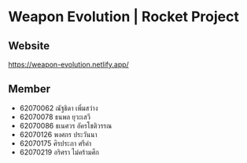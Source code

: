 # Weapon Evolution | Rocket Project
## Website
https://weapon-evolution.netlify.app/
## Member
* 62070062 ณัฐธิดา เพิ่มสว่าง
* 62070078 ธนพล ยุวะเสวี
* 62070086 ธเนศวร อัครโชติวรรณ
* 62070126 พงศกร ประวันนา
* 62070175 ศิรประภา ศรีคำ
* 62070219 อริศรา ไม่คร้ามศึก